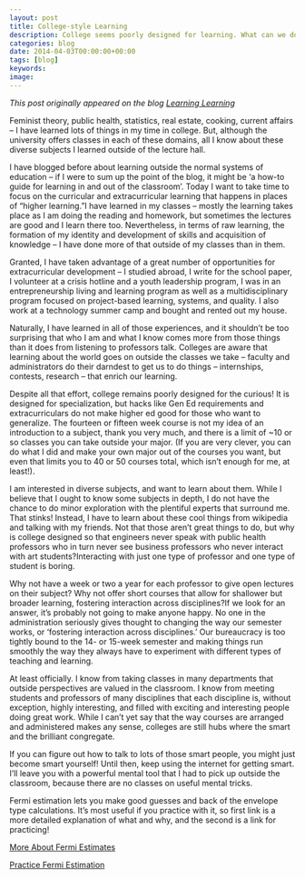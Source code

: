```yaml
---
layout: post
title: College-style Learning
description: College seems poorly designed for learning. What can we do to fix it?
categories: blog
date: 2014-04-03T00:00:00+00:00
tags: [blog]
keywords: 
image: 
---
```

*This post originally appeared on the blog [Learning Learning](https://keeponlearninglearning.wordpress.com/2014/04/03/triple-cross-upside-down-post-part-2/)*

Feminist theory, public health, statistics, real estate, cooking, current affairs – I have learned lots of things in my time in college. But, although the university offers classes in each of these domains, all I know about these diverse subjects I learned outside of the lecture hall. 

I have blogged before about learning outside the normal systems of education – if I were to sum up the point of the blog, it might be ‘a how-to guide for learning in and out of the classroom’. Today I want to take time to focus on the curricular and extracurricular learning that happens in places of “higher learning.”I have learned in my classes – mostly the learning takes place as I am doing the reading and homework, but sometimes the lectures are good and I learn there too. Nevertheless, in terms of raw learning, the formation of my identity and development of skills and acquisition of knowledge – I have done more of that outside of my classes than in them. 

Granted, I have taken advantage of a great number of opportunities for extracurricular development – I studied abroad, I write for the school paper, I volunteer at a crisis hotline and a youth leadership program, I was in an entrepreneurship living and learning program as well as a multidisciplinary program focused on project-based learning, systems, and quality. I also work at a technology summer camp and bought and rented out my house. 

Naturally, I have learned in all of those experiences, and it shouldn’t be too surprising that who I am and what I know comes more from those things than it does from listening to professors talk. Colleges are aware that learning about the world goes on outside the classes we take – faculty and administrators do their darndest to get us to do things – internships, contests, research – that enrich our learning. 

Despite all that effort, college remains poorly designed for the curious! It is designed for specialization, but hacks like Gen Ed requirements and extracurriculars do not make higher ed good for those who want to generalize. The fourteen or fifteen week course is not my idea of an introduction to a subject, thank you very much, and there is a limit of ~10 or so classes you can take outside your major. (If you are very clever, you can do what I did and make your own major out of the courses you want, but even that limits you to 40 or 50 courses total, which isn’t enough for me, at least!). 

I am interested in diverse subjects, and want to learn about them. While I believe that I ought to know some subjects in depth, I do not have the chance to do minor exploration with the plentiful experts that surround me. That stinks! Instead, I have to learn about these cool things from wikipedia and talking with my friends. Not that those aren’t great things to do, but why is college designed so that engineers never speak with public health professors who in turn never see business professors who never interact with art students?Interacting with just one type of professor and one type of student is boring. 

Why not have a week or two a year for each professor to give open lectures on their subject? Why not offer short courses that allow for shallower but broader learning, fostering interaction across disciplines?If we look for an answer, it’s probably not going to make anyone happy. No one in the administration seriously gives thought to changing the way our semester works, or ‘fostering interaction across disciplines.’ Our bureaucracy is too tightly bound to the 14- or 15-week semester and making things run smoothly the way they always have to experiment with different types of teaching and learning. 

At least officially. I know from taking classes in many departments that outside perspectives are valued in the classroom. I know from meeting students and professors of many disciplines that each discipline is, without exception, highly interesting, and filled with exciting and interesting people doing great work. While I can’t yet say that the way courses are arranged and administered makes any sense, colleges are still hubs where the smart and the brilliant congregate. 

If you can figure out how to talk to lots of those smart people, you might just become smart yourself! Until then, keep using the internet for getting smart. I’ll leave you with a powerful mental tool that I had to pick up outside the classroom, because there are no classes on useful mental tricks. 

Fermi estimation lets you make good guesses and back of the envelope type calculations. It’s most useful if you practice with it, so first link is a more detailed explanation of what and why, and the second is a link for practicing! 

[More About Fermi Estimates][lesswrong]

[Practice Fermi Estimation][practice]

[lesswrong]: http://lesswrong.com/lw/h5e/fermi_estimates/
[practice]: http://www.fermiquestions.com/